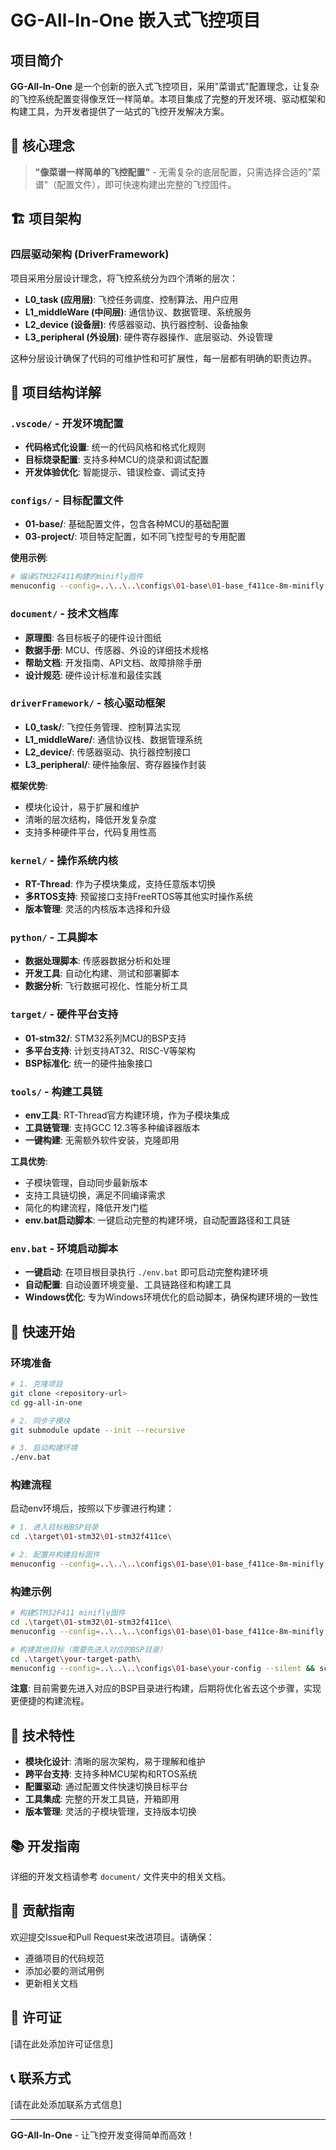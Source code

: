 # GG-All-In-One 嵌入式飞控项目

## 项目简介

**GG-All-In-One** 是一个创新的嵌入式飞控项目，采用"菜谱式"配置理念，让复杂的飞控系统配置变得像烹饪一样简单。本项目集成了完整的开发环境、驱动框架和构建工具，为开发者提供了一站式的飞控开发解决方案。

## 🎯 核心理念

> **"像菜谱一样简单的飞控配置"** - 无需复杂的底层配置，只需选择合适的"菜谱"（配置文件），即可快速构建出完整的飞控固件。

## 🏗️ 项目架构

### 四层驱动架构 (DriverFramework)

项目采用分层设计理念，将飞控系统分为四个清晰的层次：

- **L0_task (应用层)**: 飞控任务调度、控制算法、用户应用
- **L1_middleWare (中间层)**: 通信协议、数据管理、系统服务
- **L2_device (设备层)**: 传感器驱动、执行器控制、设备抽象
- **L3_peripheral (外设层)**: 硬件寄存器操作、底层驱动、外设管理

这种分层设计确保了代码的可维护性和可扩展性，每一层都有明确的职责边界。

## 📁 项目结构详解

### `.vscode/` - 开发环境配置
- **代码格式化设置**: 统一的代码风格和格式化规则
- **目标烧录配置**: 支持多种MCU的烧录和调试配置
- **开发体验优化**: 智能提示、错误检查、调试支持

### `configs/` - 目标配置文件
- **01-base/**: 基础配置文件，包含各种MCU的基础配置
- **03-project/**: 项目特定配置，如不同飞控型号的专用配置

**使用示例**:
```bash
# 编译STM32F411构建的minifly固件
menuconfig --config=..\..\..\configs\01-base\01-base_f411ce-8m-minifly --silent && scons
```

### `document/` - 技术文档库
- **原理图**: 各目标板子的硬件设计图纸
- **数据手册**: MCU、传感器、外设的详细技术规格
- **帮助文档**: 开发指南、API文档、故障排除手册
- **设计规范**: 硬件设计标准和最佳实践

### `driverFramework/` - 核心驱动框架
- **L0_task/**: 飞控任务管理、控制算法实现
- **L1_middleWare/**: 通信协议栈、数据管理系统
- **L2_device/**: 传感器驱动、执行器控制接口
- **L3_peripheral/**: 硬件抽象层、寄存器操作封装

**框架优势**:
- 模块化设计，易于扩展和维护
- 清晰的层次结构，降低开发复杂度
- 支持多种硬件平台，代码复用性高

### `kernel/` - 操作系统内核
- **RT-Thread**: 作为子模块集成，支持任意版本切换
- **多RTOS支持**: 预留接口支持FreeRTOS等其他实时操作系统
- **版本管理**: 灵活的内核版本选择和升级

### `python/` - 工具脚本
- **数据处理脚本**: 传感器数据分析和处理
- **开发工具**: 自动化构建、测试和部署脚本
- **数据分析**: 飞行数据可视化、性能分析工具

### `target/` - 硬件平台支持
- **01-stm32/**: STM32系列MCU的BSP支持
- **多平台支持**: 计划支持AT32、RISC-V等架构
- **BSP标准化**: 统一的硬件抽象接口

### `tools/` - 构建工具链
- **env工具**: RT-Thread官方构建环境，作为子模块集成
- **工具链管理**: 支持GCC 12.3等多种编译器版本
- **一键构建**: 无需额外软件安装，克隆即用

**工具优势**:
- 子模块管理，自动同步最新版本
- 支持工具链切换，满足不同编译需求
- 简化的构建流程，降低开发门槛
- **env.bat启动脚本**: 一键启动完整的构建环境，自动配置路径和工具链

### `env.bat` - 环境启动脚本
- **一键启动**: 在项目根目录执行 `./env.bat` 即可启动完整构建环境
- **自动配置**: 自动设置环境变量、工具链路径和构建工具
- **Windows优化**: 专为Windows环境优化的启动脚本，确保构建环境的一致性

## 🚀 快速开始

### 环境准备
```bash
# 1. 克隆项目
git clone <repository-url>
cd gg-all-in-one

# 2. 同步子模块
git submodule update --init --recursive

# 3. 启动构建环境
./env.bat
```

### 构建流程
启动env环境后，按照以下步骤进行构建：

```bash
# 1. 进入目标板BSP目录
cd .\target\01-stm32\01-stm32f411ce\

# 2. 配置并构建目标固件
menuconfig --config=..\..\..\configs\01-base\01-base_f411ce-8m-minifly --silent && scons
```

### 构建示例
```bash
# 构建STM32F411 minifly固件
cd .\target\01-stm32\01-stm32f411ce\
menuconfig --config=..\..\..\configs\01-base\01-base_f411ce-8m-minifly --silent && scons

# 构建其他目标（需要先进入对应的BSP目录）
cd .\target\your-target-path\
menuconfig --config=..\..\..\configs\01-base\your-config --silent && scons
```

**注意**: 目前需要先进入对应的BSP目录进行构建，后期将优化省去这个步骤，实现更便捷的构建流程。

## 🔧 技术特性

- **模块化设计**: 清晰的层次架构，易于理解和维护
- **跨平台支持**: 支持多种MCU架构和RTOS系统
- **配置驱动**: 通过配置文件快速切换目标平台
- **工具集成**: 完整的开发工具链，开箱即用
- **版本管理**: 灵活的子模块管理，支持版本切换

## 📚 开发指南

详细的开发文档请参考 `document/` 文件夹中的相关文档。

## 🤝 贡献指南

欢迎提交Issue和Pull Request来改进项目。请确保：
- 遵循项目的代码规范
- 添加必要的测试用例
- 更新相关文档

## 📄 许可证

[请在此处添加许可证信息]

## 📞 联系方式

[请在此处添加联系方式信息]

---

**GG-All-In-One** - 让飞控开发变得简单而高效！
